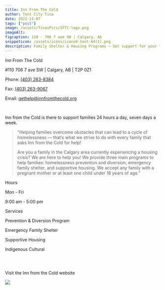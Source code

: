 ```yaml
---
title: Inn From The Cold
author: Tent City Tina
date: 2022-11-07
tags: ["post"]
image: /assets/TinasPics/IFTC-logo.png
imageAlt: 
figcaption: 110 - 706 7 ave SW | Calgary, Ab
snippeticon: /assets/icons/icons8-tent-64(1).png
description: Family Shelter & Housing Programs – Get support for your family.
---
```


<p class="subHeader">Inn From The Cold</p>

#110 706 7 ave SW | Calgary, AB | T2P 0Z1

Phone: <a href="tel:403-263-8384">(403) 263-8384</a>

Fax: <a href="tel:403-263-9067">(403) 263-9067</a>

Email: <a href="">gethelp@innfromthecold.org</a>

<br>

Inn from the Cold is there to support families 24 hours a day, seven days a week.

<blockquote cite="https://innfromthecold.org/get-help/">
"Helping families overcome obstacles that can lead to a cycle of homelessness — that’s what we strive to do with every family that asks Inn from the Cold for help!

Are you a family in the Calgary area currently experiencing a housing crisis? We are here to help you! We provide three main programs to help families: homelessness prevention and diversion, emergency family shelter, and supportive housing. We accept any family with a pregnant mother or at least one child under 18 years of age."
</blockquote>

<p class="subHeader">Hours</p>

Mon - Fri

9:00 am - 5:00 pm

<p class="subHeader">Services</p>

Prevention & Diversion Program

Emergency Family Shelter

Supportive Housing

Indigenous Cultural

<pre>


</pre>

<div class="post__link">
Visit the Inn from the Cold website

<a href="https://innfromthecold.org/" target="_blank"><img src="/assets/TinasPics/IFTC-logo.png" /></a> 
</div>